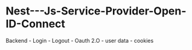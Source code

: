 # Nest---Js-Service-Provider-Open-ID-Connect
Backend - Login - Logout - Oauth 2.O - user data - cookies
